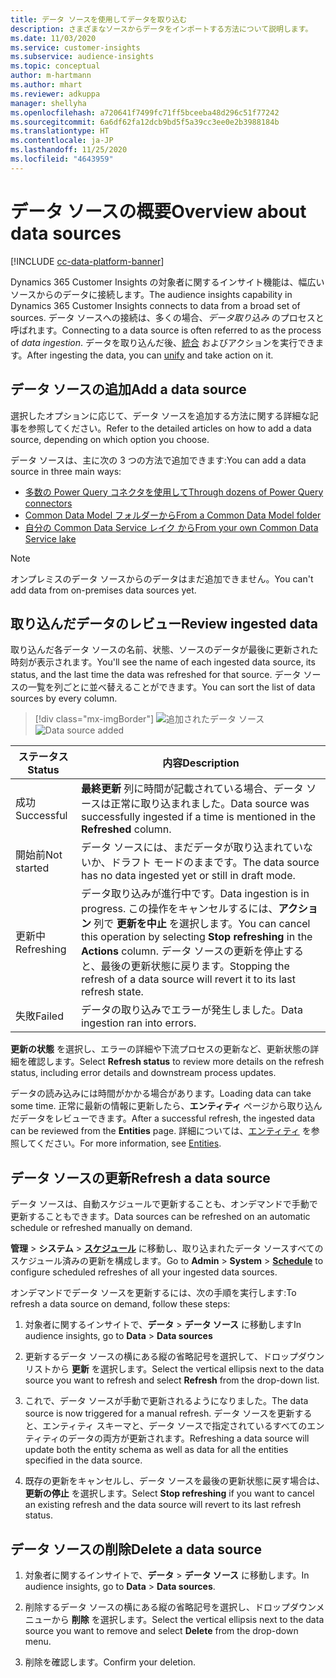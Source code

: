 ```yaml
---
title: データ ソースを使用してデータを取り込む
description: さまざまなソースからデータをインポートする方法について説明します。
ms.date: 11/03/2020
ms.service: customer-insights
ms.subservice: audience-insights
ms.topic: conceptual
author: m-hartmann
ms.author: mhart
ms.reviewer: adkuppa
manager: shellyha
ms.openlocfilehash: a720641f7499fc71ff5bceeba48d296c51f77242
ms.sourcegitcommit: 6a6df62fa12dcb9bd5f5a39cc3ee0e2b3988184b
ms.translationtype: HT
ms.contentlocale: ja-JP
ms.lasthandoff: 11/25/2020
ms.locfileid: "4643959"
---
```

# <a name="overview-about-data-sources"></a><span data-ttu-id="67849-103">データ ソースの概要</span><span class="sxs-lookup"><span data-stu-id="67849-103">Overview about data sources</span></span>

[!INCLUDE [cc-data-platform-banner](../includes/cc-data-platform-banner.md)]

<span data-ttu-id="67849-104">Dynamics 365 Customer Insights の対象者に関するインサイト機能は、幅広いソースからのデータに接続します。</span><span class="sxs-lookup"><span data-stu-id="67849-104">The audience insights capability in Dynamics 365 Customer Insights connects to data from a broad set of sources.</span></span> <span data-ttu-id="67849-105">データ ソースへの接続は、多くの場合、*データ取り込み* のプロセスと呼ばれます。</span><span class="sxs-lookup"><span data-stu-id="67849-105">Connecting to a data source is often referred to as the process of *data ingestion*.</span></span> <span data-ttu-id="67849-106">データを取り込んだ後、[統合](data-unification.md) およびアクションを実行できます。</span><span class="sxs-lookup"><span data-stu-id="67849-106">After ingesting the data, you can [unify](data-unification.md) and take action on it.</span></span>

## <a name="add-a-data-source"></a><span data-ttu-id="67849-107">データ ソースの追加</span><span class="sxs-lookup"><span data-stu-id="67849-107">Add a data source</span></span>

<span data-ttu-id="67849-108">選択したオプションに応じて、データ ソースを追加する方法に関する詳細な記事を参照してください。</span><span class="sxs-lookup"><span data-stu-id="67849-108">Refer to the detailed articles on how to add a data source, depending on which option you choose.</span></span>

<span data-ttu-id="67849-109">データ ソースは、主に次の 3 つの方法で追加できます:</span><span class="sxs-lookup"><span data-stu-id="67849-109">You can add a data source in three main ways:</span></span>

- [<span data-ttu-id="67849-110">多数の Power Query コネクタを使用して</span><span class="sxs-lookup"><span data-stu-id="67849-110">Through dozens of Power Query connectors</span></span>](connect-power-query.md)
- [<span data-ttu-id="67849-111">Common Data Model フォルダーから</span><span class="sxs-lookup"><span data-stu-id="67849-111">From a Common Data Model folder</span></span>](connect-common-data-model.md)
- [<span data-ttu-id="67849-112">自分の Common Data Service レイク から</span><span class="sxs-lookup"><span data-stu-id="67849-112">From your own Common Data Service lake</span></span>](connect-common-data-service-lake.md)

> [!NOTE]
> <span data-ttu-id="67849-113">オンプレミスのデータ ソースからのデータはまだ追加できません。</span><span class="sxs-lookup"><span data-stu-id="67849-113">You can't add data from on-premises data sources yet.</span></span>

## <a name="review-ingested-data"></a><span data-ttu-id="67849-114">取り込んだデータのレビュー</span><span class="sxs-lookup"><span data-stu-id="67849-114">Review ingested data</span></span>

<span data-ttu-id="67849-115">取り込んだ各データ ソースの名前、状態、ソースのデータが最後に更新された時刻が表示されます。</span><span class="sxs-lookup"><span data-stu-id="67849-115">You'll see the name of each ingested data source, its status, and the last time the data was refreshed for that source.</span></span> <span data-ttu-id="67849-116">データ ソースの一覧を列ごとに並べ替えることができます。</span><span class="sxs-lookup"><span data-stu-id="67849-116">You can sort the list of data sources by every column.</span></span>

> [!div class="mx-imgBorder"]
> <span data-ttu-id="67849-117">![追加されたデータ ソース](media/configure-data-datasource-added.png "追加されたデータ ソース")</span><span class="sxs-lookup"><span data-stu-id="67849-117">![Data source added](media/configure-data-datasource-added.png "Data source added")</span></span>

|<span data-ttu-id="67849-118">ステータス</span><span class="sxs-lookup"><span data-stu-id="67849-118">Status</span></span>  |<span data-ttu-id="67849-119">内容</span><span class="sxs-lookup"><span data-stu-id="67849-119">Description</span></span>  |
|---------|---------|
|<span data-ttu-id="67849-120">成功</span><span class="sxs-lookup"><span data-stu-id="67849-120">Successful</span></span>   |<span data-ttu-id="67849-121">**最終更新** 列に時間が記載されている場合、データ ソースは正常に取り込まれました。</span><span class="sxs-lookup"><span data-stu-id="67849-121">Data source was successfully ingested if a time is mentioned in the **Refreshed** column.</span></span>
|<span data-ttu-id="67849-122">開始前</span><span class="sxs-lookup"><span data-stu-id="67849-122">Not started</span></span>   |<span data-ttu-id="67849-123">データ ソースには、まだデータが取り込まれていないか、ドラフト モードのままです。</span><span class="sxs-lookup"><span data-stu-id="67849-123">The data source has no data ingested yet or still in draft mode.</span></span>         |
|<span data-ttu-id="67849-124">更新中</span><span class="sxs-lookup"><span data-stu-id="67849-124">Refreshing</span></span>    |<span data-ttu-id="67849-125">データ取り込みが進行中です。</span><span class="sxs-lookup"><span data-stu-id="67849-125">Data ingestion is in progress.</span></span> <span data-ttu-id="67849-126">この操作をキャンセルするには、**アクション** 列で **更新を中止** を選択します。</span><span class="sxs-lookup"><span data-stu-id="67849-126">You can cancel this operation by selecting **Stop refreshing** in the **Actions** column.</span></span> <span data-ttu-id="67849-127">データ ソースの更新を停止すると、最後の更新状態に戻ります。</span><span class="sxs-lookup"><span data-stu-id="67849-127">Stopping the refresh of a data source will revert it to its last refresh state.</span></span>       |
|<span data-ttu-id="67849-128">失敗</span><span class="sxs-lookup"><span data-stu-id="67849-128">Failed</span></span>     |<span data-ttu-id="67849-129">データの取り込みでエラーが発生しました。</span><span class="sxs-lookup"><span data-stu-id="67849-129">Data ingestion ran into errors.</span></span>         |

<span data-ttu-id="67849-130">**更新の状態** を選択し、エラーの詳細や下流プロセスの更新など、更新状態の詳細を確認します。</span><span class="sxs-lookup"><span data-stu-id="67849-130">Select **Refresh status** to review more details on the refresh status, including error details and downstream process updates.</span></span>

<span data-ttu-id="67849-131">データの読み込みには時間がかかる場合があります。</span><span class="sxs-lookup"><span data-stu-id="67849-131">Loading data can take some time.</span></span> <span data-ttu-id="67849-132">正常に最新の情報に更新したら、**エンティティ** ページから取り込んだデータをレビューできます。</span><span class="sxs-lookup"><span data-stu-id="67849-132">After a successful refresh, the ingested data can be reviewed from the **Entities** page.</span></span> <span data-ttu-id="67849-133">詳細については、[エンティティ](entities.md) を参照してください。</span><span class="sxs-lookup"><span data-stu-id="67849-133">For more information, see [Entities](entities.md).</span></span>

## <a name="refresh-a-data-source"></a><span data-ttu-id="67849-134">データ ソースの更新</span><span class="sxs-lookup"><span data-stu-id="67849-134">Refresh a data source</span></span>

<span data-ttu-id="67849-135">データ ソースは、自動スケジュールで更新することも、オンデマンドで手動で更新することもできます。</span><span class="sxs-lookup"><span data-stu-id="67849-135">Data sources can be refreshed on an automatic schedule or refreshed manually on demand.</span></span> 

<span data-ttu-id="67849-136">**管理** > **システム** > [**スケジュール**](system.md#schedule-tab) に移動し、取り込まれたデータ ソースすべてのスケジュール済みの更新を構成します。</span><span class="sxs-lookup"><span data-stu-id="67849-136">Go to **Admin** > **System** > [**Schedule**](system.md#schedule-tab) to configure scheduled refreshes of all your ingested data sources.</span></span>

<span data-ttu-id="67849-137">オンデマンドでデータ ソースを更新するには、次の手順を実行します:</span><span class="sxs-lookup"><span data-stu-id="67849-137">To refresh a data source on demand, follow these steps:</span></span>

1. <span data-ttu-id="67849-138">対象者に関するインサイトで、**データ** > **データ ソース** に移動します</span><span class="sxs-lookup"><span data-stu-id="67849-138">In audience insights, go to **Data** > **Data sources**</span></span>

2. <span data-ttu-id="67849-139">更新するデータ ソースの横にある縦の省略記号を選択して、ドロップダウンリストから **更新** を選択します。</span><span class="sxs-lookup"><span data-stu-id="67849-139">Select the vertical ellipsis next to the data source you want to refresh and select **Refresh** from the drop-down list.</span></span>

3. <span data-ttu-id="67849-140">これで、データ ソースが手動で更新されるようになりました。</span><span class="sxs-lookup"><span data-stu-id="67849-140">The data source is now triggered for a manual refresh.</span></span> <span data-ttu-id="67849-141">データ ソースを更新すると、エンティティ スキーマと、データ ソースで指定されているすべてのエンティティのデータの両方が更新されます。</span><span class="sxs-lookup"><span data-stu-id="67849-141">Refreshing a data source will update both the entity schema as well as data for all the entities specified in the data source.</span></span>

4. <span data-ttu-id="67849-142">既存の更新をキャンセルし、データ ソースを最後の更新状態に戻す場合は、**更新の停止** を選択します。</span><span class="sxs-lookup"><span data-stu-id="67849-142">Select **Stop refreshing** if you want to cancel an existing refresh and the data source will revert to its last refresh status.</span></span>

## <a name="delete-a-data-source"></a><span data-ttu-id="67849-143">データ ソースの削除</span><span class="sxs-lookup"><span data-stu-id="67849-143">Delete a data source</span></span>

1. <span data-ttu-id="67849-144">対象者に関するインサイトで、**データ** > **データ ソース** に移動します。</span><span class="sxs-lookup"><span data-stu-id="67849-144">In audience insights, go to **Data** > **Data sources**.</span></span>

2. <span data-ttu-id="67849-145">削除するデータ ソースの横にある縦の省略記号を選択し、ドロップダウンメニューから **削除** を選択します。</span><span class="sxs-lookup"><span data-stu-id="67849-145">Select the vertical ellipsis next to the data source you want to remove and select **Delete** from the drop-down menu.</span></span>

3. <span data-ttu-id="67849-146">削除を確認します。</span><span class="sxs-lookup"><span data-stu-id="67849-146">Confirm your deletion.</span></span>
